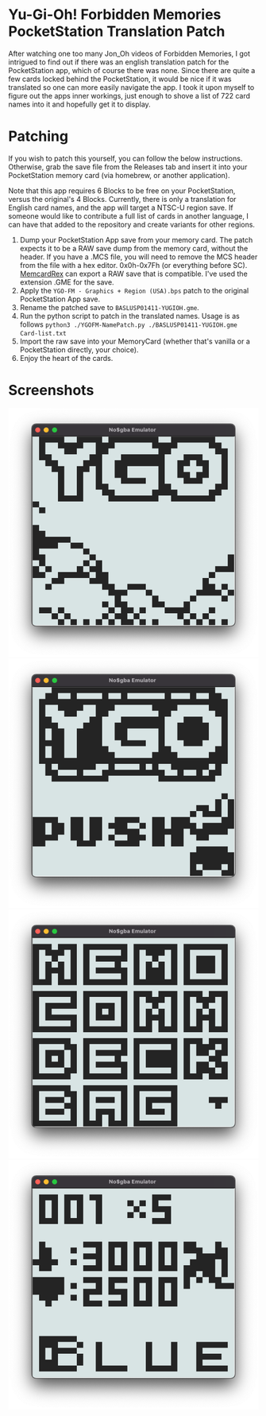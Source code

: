 # Yu-Gi-Oh! Forbidden Memories PocketStation Translation Patch
After watching one too many Jon_Oh videos of Forbidden Memories, I got intrigued to find out if there was an english translation patch for the PocketStation app, which of course there was none. Since there are quite a few cards locked behind the PocketStation, it would be nice if it was translated so one can more easily navigate the app. I took it upon myself to figure out the apps inner workings, just enough to shove a list of 722 card names into it and hopefully get it to display.

# Patching
If you wish to patch this yourself, you can follow the below instructions. Otherwise, grab the save file from the Releases tab and insert it into your PocketStation memory card (via homebrew, or another application).

Note that this app requires 6 Blocks to be free on your PocketStation, versus the original's 4 Blocks. Currently, there is only a translation for English card names, and the app will target a NTSC-U region save. If someone would like to contribute a full list of cards in another language, I can have that added to the repository and create variants for other regions.

1. Dump your PocketStation App save from your memory card. The patch expects it to be a RAW save dump from the memory card, without the header. If you have a .MCS file, you will need to remove the MCS header from the file with a hex editor. 0x0h-0x7Fh (or everything before SC). [MemcardRex](https://github.com/ShendoXT/memcardrex) can export a RAW save that is compatible. I've used the extension .GME for the save.
2. Apply the `YGO-FM - Graphics + Region (USA).bps` patch to the original PocketStation App save.
3. Rename the patched save to `BASLUSP01411-YUGIOH.gme`.
4. Run the python script to patch in the translated names. Usage is as follows `python3 ./YGOFM-NamePatch.py ./BASLUSP01411-YUGIOH.gme Card-list.txt`
5. Import the raw save into your MemoryCard (whether that's vanilla or a PocketStation directly, your choice).
6. Enjoy the heart of the cards.

# Screenshots
![PocketStation Launcher Image](https://github.com/UltimateNova1203/YGOFM-PockStat-ENG/blob/main/Screenshots/01%20Launcher.png)
![Title Screen](https://github.com/UltimateNova1203/YGOFM-PockStat-ENG/blob/main/Screenshots/02%20Title.png)
![Main Menu](https://github.com/UltimateNova1203/YGOFM-PockStat-ENG/blob/main/Screenshots/03%20Menu.png)
![Bag View](https://github.com/UltimateNova1203/YGOFM-PockStat-ENG/blob/main/Screenshots/04%20Bag.png)
